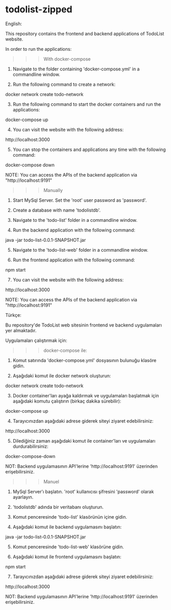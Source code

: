 # todolist-zipped

English:

This repository contains the frontend and backend applications of TodoList website.

In order to run the applications:

>>> With docker-compose

1. Navigate to the folder containing 'docker-compose.yml' in a commandline window.

2. Run the following command to create a network:

docker network create todo-network

3. Run the following command to start the docker containers and run the applications:

docker-compose up

4. You can visit the website with the following address:

http://localhost:3000

5. You can stop the containers and applications any time with the following command:

docker-compose down

NOTE: You can access the APIs of the backend application via "http://localhost:9191"


>>> Manually

1. Start MySql Server. Set the 'root' user password as 'password'.

2. Create a database with name 'todolistdb'.

3. Navigate to the 'todo-list' folder in a commandline window.

4. Run the backend application with the following command: 

java -jar todo-list-0.0.1-SNAPSHOT.jar

5. Navigate to the 'todo-list-web' folder in a commandline window.

6. Run the frontend application with the following command:

npm start

7. You can visit the website with the following address:

http://localhost:3000

NOTE: You can access the APIs of the backend application via "http://localhost:9191"




Türkçe:

Bu repository'de TodoList web sitesinin frontend ve backend uygulamaları yer almaktadır.

Uygulamaları çalıştırmak için:

>>> docker-compose ile:

1. Komut satırında 'docker-compose.yml' dosyasının bulunuğu klasöre gidin.

2. Aşağıdaki komut ile docker network oluşturun:

docker network create todo-network

3. Docker container'ları ayağa kaldırmak ve uygulamaları başlatmak için aşağıdaki komutu çalıştırın (birkaç dakika sürebilir):

docker-compose up

4. Tarayıcınızdan aşağıdaki adrese giderek siteyi ziyaret edebilirsiniz:

http://localhost:3000

5. Dilediğiniz zaman aşağıdaki komut ile container'ları ve uygulamaları durdurabilirsiniz:

docker-compose-down

NOT: Backend uygulamasının API'lerine 'http://localhost:9191' üzerinden erişebilirsiniz.


>>> Manuel

1. MySql Server'ı başlatın. 'root' kullanıcısı şifresini 'password' olarak ayarlayın.

2. 'todolistdb' adında bir veritabanı oluşturun.

3. Komut penceresinde 'todo-list' klasörünün içine gidin.

4. Aşağıdaki komut ile backend uygulamasını başlatın:

java -jar todo-list-0.0.1-SNAPSHOT.jar

5. Komut penceresinde 'todo-list-web' klasörüne gidin.

6. Aşağıdaki komut ile frontend uygulamasını başlatın:

npm start

7. Tarayıcınızdan aşağıdaki adrese giderek siteyi ziyaret edebilirsiniz:

http://localhost:3000

NOT: Backend uygulamasının API'lerine 'http://localhost:9191' üzerinden erişebilirsiniz.

